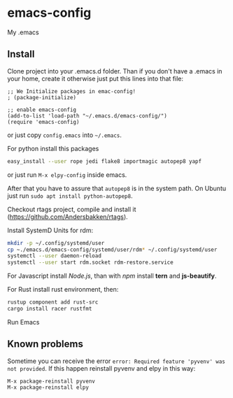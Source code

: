# emacs-config
My .emacs

## Install

Clone project into your .emacs.d folder. Than if you don't have a .emacs in your home, create it otherwise just put this lines
into that file:

```
;; We Initialize packages in emac-config!
; (package-initialize)

;; enable emacs-config
(add-to-list 'load-path "~/.emacs.d/emacs-config/")
(require 'emacs-config)
```

or just copy `config.emacs` into `~/.emacs`.

For python install this packages 

``` bash
easy_install --user rope jedi flake8 importmagic autopep8 yapf
```

or just run `M-x elpy-config` inside emacs.

After that you have to assure that `autopep8` is in the system path. On Ubuntu
just run `sudo apt install python-autopep8`.

Checkout rtags project, compile and install it (https://github.com/Andersbakken/rtags).

Install SystemD Units for rdm:

``` bash
mkdir -p ~/.config/systemd/user
cp ~./emacs.d/emacs-config/systemd/user/rdm* ~/.config/systemd/user
systemctl --user daemon-reload
systemctl --user start rdm.socket rdm-restore.service
```

For Javascript install *Node.js*, than with *npm* install **tern** and **js-beautify**.

For Rust install rust environment, then:

```bash
rustup component add rust-src
cargo install racer rustfmt
```

Run Emacs

## Known problems

Sometime you can receive the error `error: Required feature 'pyvenv' was not provided`. If this happen reinstall pyvenv and elpy in this way:

```
M-x package-reinstall pyvenv
M-x package-reinstall elpy
```
